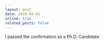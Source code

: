 ```yaml
---
layout: post
date: 2024-04-01
inline: true
related_posts: false
---
```


I passed the confirmation as a Ph.D. Candidate.
